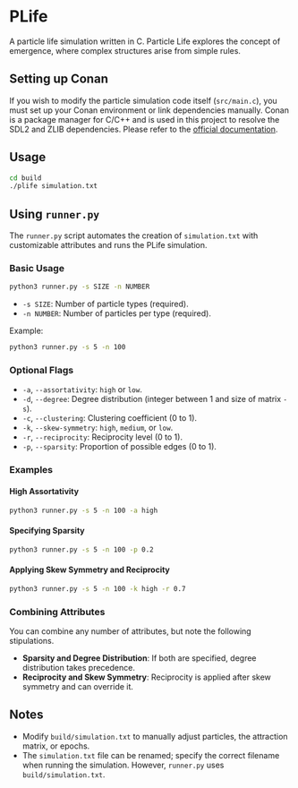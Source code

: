 # PLife

A particle life simulation written in C. Particle Life explores the concept of emergence, where complex structures arise from simple rules.

## Setting up Conan

If you wish to modify the particle simulation code itself (`src/main.c`), you must set up your Conan environment or link dependencies manually. Conan is a package manager for C/C++ and is used in this project to resolve the SDL2 and ZLIB dependencies. Please refer to the [official documentation](https://docs.conan.io/2/index.html).

## Usage

```bash
cd build
./plife simulation.txt
```

## Using `runner.py`

The `runner.py` script automates the creation of `simulation.txt` with customizable attributes and runs the PLife simulation.

### Basic Usage

```bash
python3 runner.py -s SIZE -n NUMBER
```

- `-s SIZE`: Number of particle types (required).
- `-n NUMBER`: Number of particles per type (required).

Example:

```bash
python3 runner.py -s 5 -n 100
```

### Optional Flags

- `-a`, `--assortativity`: `high` or `low`.
- `-d`, `--degree`: Degree distribution (integer between 1 and size of matrix `-s`).
- `-c`, `--clustering`: Clustering coefficient (0 to 1).
- `-k`, `--skew-symmetry`: `high`, `medium`, or `low`.
- `-r`, `--reciprocity`: Reciprocity level (0 to 1).
- `-p`, `--sparsity`: Proportion of possible edges (0 to 1).

### Examples

#### High Assortativity

```bash
python3 runner.py -s 5 -n 100 -a high
```

#### Specifying Sparsity

```bash
python3 runner.py -s 5 -n 100 -p 0.2
```

#### Applying Skew Symmetry and Reciprocity

```bash
python3 runner.py -s 5 -n 100 -k high -r 0.7
```

### Combining Attributes

You can combine any number of attributes, but note the following stipulations.

- **Sparsity and Degree Distribution**: If both are specified, degree distribution takes precedence.
- **Reciprocity and Skew Symmetry**: Reciprocity is applied after skew symmetry and can override it.

## Notes

- Modify `build/simulation.txt` to manually adjust particles, the attraction matrix, or epochs.
- The `simulation.txt` file can be renamed; specify the correct filename when running the simulation. However, `runner.py` uses `build/simulation.txt`.
